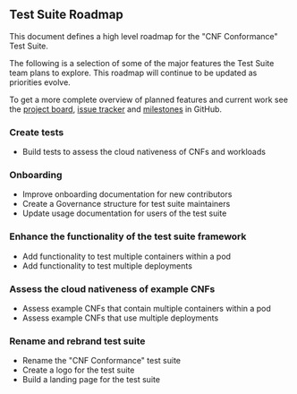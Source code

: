 Test Suite Roadmap
---

This document defines a high level roadmap for the "CNF Conformance" Test Suite.

The following is a selection of some of the major features the Test Suite team plans to explore. This roadmap will continue to be updated as priorities evolve. 

To get a more complete overview of planned features and current work see the [project board](https://github.com/cncf/cnf-conformance/projects/1), [issue tracker](https://github.com/cncf/cnf-conformance/issues) and [milestones](https://github.com/cncf/cnf-conformance/milestones) in GitHub.

### Create tests

- Build tests to assess the cloud nativeness of CNFs and workloads


### Onboarding

- Improve onboarding documentation for new contributors
- Create a Governance structure for test suite maintainers
- Update usage documentation for users of the test suite


### Enhance the functionality of the test suite framework

- Add functionality to test multiple containers within a pod
- Add functionality to test multiple deployments


### Assess the cloud nativeness of example CNFs

- Assess example CNFs that contain multiple containers within a pod 
- Assess example CNFs that use multiple deployments 


### Rename and rebrand test suite

- Rename the "CNF Conformance" test suite
- Create a logo for the test suite
- Build a landing page for the test suite
